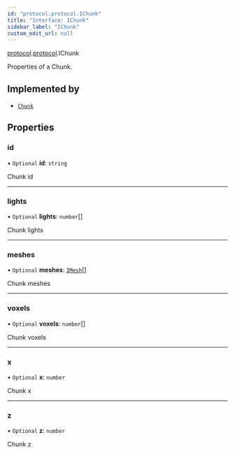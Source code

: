 ```yaml
---
id: "protocol.protocol.IChunk"
title: "Interface: IChunk"
sidebar_label: "IChunk"
custom_edit_url: null
---
```


[protocol](../namespaces/protocol.md).[protocol](../namespaces/protocol.protocol.md).IChunk

Properties of a Chunk.

## Implemented by

- [`Chunk`](../classes/protocol.protocol.Chunk.md)

## Properties

### id

• `Optional` **id**: `string`

Chunk id

___

### lights

• `Optional` **lights**: `number`[]

Chunk lights

___

### meshes

• `Optional` **meshes**: [`IMesh`](protocol.protocol.IMesh.md)[]

Chunk meshes

___

### voxels

• `Optional` **voxels**: `number`[]

Chunk voxels

___

### x

• `Optional` **x**: `number`

Chunk x

___

### z

• `Optional` **z**: `number`

Chunk z
